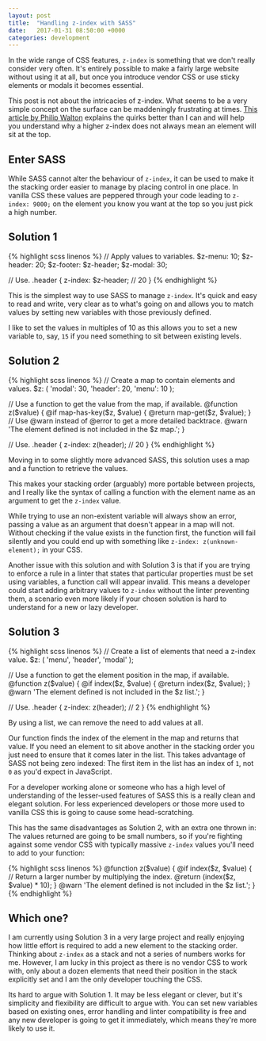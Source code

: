 ```yaml
---
layout: post
title:  "Handling z-index with SASS"
date:   2017-01-31 08:50:00 +0000
categories: development
---
```


In the wide range of CSS features, `z-index` is something that we don't really consider very often. It's entirely possible to make a fairly large website without using it at all, but once you introduce vendor CSS or use sticky elements or modals it becomes essential.

This post is not about the intricacies of z-index. What seems to be a very simple concept on the surface can be maddeningly frustrating at times. [This article by Philip Walton](https://philipwalton.com/articles/what-no-one-told-you-about-z-index/) explains the quirks better than I can and will help you understand why a higher z-index does not always mean an element will sit at the top.

## Enter SASS

While SASS cannot alter the behaviour of `z-index`, it can be used to make it the stacking order easier to manage by placing control in one place. In vanilla CSS these values are peppered through your code leading to `z-index: 9000;` on the element you know you want at the top so you just pick a high number.

## Solution 1

{% highlight scss linenos %}
// Apply values to variables.
$z-menu: 10;
$z-header: 20;
$z-footer: $z-header;
$z-modal: 30;

// Use.
.header {
  z-index: $z-header; // 20
}
{% endhighlight %}




This is the simplest way to use SASS to manage `z-index`. It's quick and easy to read and write, very clear as to what's going on and allows you to match values by setting new variables with those previously defined.

I like to set the values in multiples of 10 as this allows you to set a new variable to, say, `15` if you need something to sit between existing levels.


## Solution 2

{% highlight scss linenos %}
// Create a map to contain elements and values.
$z: (
  'modal': 30,
  'header': 20,
  'menu': 10
);

// Use a function to get the value from the map, if available.
@function z($value) {
  @if map-has-key($z, $value) {
    @return map-get($z, $value);
  }
  // Use @warn instead of @error to get a more detailed backtrace.
  @warn 'The element defined is not included in the $z map.';
}

// Use.
.header {
  z-index: z(header); // 20
}
{% endhighlight %}

Moving in to some slightly more advanced SASS, this solution uses a map and a function to retrieve the values.

This makes your stacking order (arguably) more portable between projects, and I really like the syntax of calling a function with the element name as an argument to get the `z-index` value.

While trying to use an non-existent variable will always show an error, passing a value as an argument that doesn't appear in a map will not. Without checking if the value exists in the function first, the function will fail silently and you could end up with something like `z-index: z(unknown-element);` in your CSS.

Another issue with this solution and with Solution 3 is that if you are trying to enforce a rule in a linter that states that particular properties must be set using variables, a function call will appear invalid. This means a developer could start adding arbitrary values to `z-index` without the linter preventing them, a scenario even more likely if your chosen solution is hard to understand for a new or lazy developer.

## Solution 3

{% highlight scss linenos %}
// Create a list of elements that need a z-index value.
$z: (
  'menu',
  'header',
  'modal'
);

// Use a function to get the element position in the map, if available.
@function z($value) {
  @if index($z, $value) {
    @return index($z, $value);
  }
  @warn 'The element defined is not included in the $z list.';
}

// Use.
.header {
  z-index: z(header); // 2
}
{% endhighlight %}

By using a list, we can remove the need to add values at all.

Our function finds the index of the element in the map and returns that value. If you need an element to sit above another in the stacking order you just need to ensure that it comes later in the list. This takes advantage of SASS not being zero indexed: The first item in the list has an index of `1`, not `0` as you'd expect in JavaScript.

For a developer working alone or someone who has a high level of understanding of the lesser-used features of SASS this is a really clean and elegant solution. For less experienced developers or those more used to vanilla CSS this is going to cause some head-scratching.

This has the same disadvantages as Solution 2, with an extra one thrown in: The values returned are going to be small numbers, so if you're fighting against some vendor CSS with typically massive `z-index` values you'll need to add to your function:

{% highlight scss linenos %}
@function z($value) {
  @if index($z, $value) {
    // Return a larger number by multiplying the index.
    @return (index($z, $value) * 10);
  }
  @warn 'The element defined is not included in the $z list.';
}
{% endhighlight %}

## Which one?

I am currently using Solution 3 in a very large project and really enjoying how little effort is required to add a new element to the stacking order. Thinking about `z-index` as a stack and not a series of numbers works for me. However, I am lucky in this project as there is no vendor CSS to work with, only about a dozen elements that need their position in the stack explicitly set and I am the only developer touching the CSS.

Its hard to argue with Solution 1. It may be less elegant or clever, but it's simplicity and flexibility are difficult to argue with. You can set new variables based on existing ones, error handling and linter compatibility is free and any new developer is going to get it immediately, which means they're more likely to use it.
